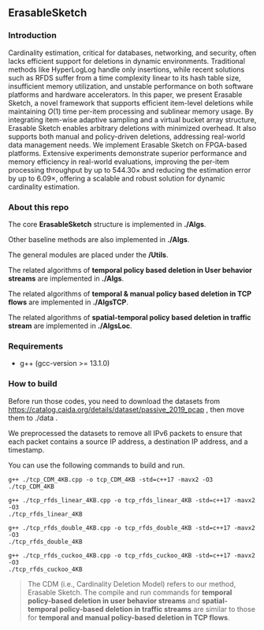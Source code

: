 ## ErasableSketch

### Introduction

Cardinality estimation, critical for databases, networking, and security, often lacks efficient support for deletions in dynamic environments. Traditional methods like HyperLogLog handle only insertions, while recent solutions such as RFDS suffer from a time complexity linear to its hash table size, insufficient memory utilization, and unstable performance on both software platforms and hardware accelerators. In this paper, we present Erasable Sketch, a novel framework that supports efficient item-level deletions while maintaining $O(1)$ time per-item processing and sublinear memory usage. By integrating item-wise adaptive sampling and a virtual bucket array structure, Erasable Sketch enables arbitrary deletions with minimized overhead. It also supports both manual and policy-driven deletions, addressing real-world data management needs. We implement Erasable Sketch on FPGA-based platforms. Extensive experiments demonstrate superior performance and memory efficiency in real-world evaluations, improving the per-item processing throughput by up to $544.30\times$ and reducing the estimation error by up to $6.09\times$, offering a scalable and robust solution for dynamic cardinality estimation.

### About this repo

The core **ErasableSketch** structure is implemented in **./Algs**.

Other baseline methods are also implemented in **./Algs**.

The general modules are placed under the **/Utils**.

The related algorithms of **temporal policy based deletion in User behavior streams** are implemented in **./Algs**.

The related algorithms of **temporal & manual policy based deletion in TCP flows** are implemented in **./AlgsTCP**.

The related algorithms of **spatial-temporal policy based deletion in traffic stream** are implemented in **./AlgsLoc**.

### Requirements

- g++ (gcc-version >= 13.1.0)

### How to build

Before run those codes, you need to download the datasets from https://catalog.caida.org/details/dataset/passive_2019_pcap , then move them to ./data .

We preprocessed the datasets to remove all IPv6 packets to ensure that each packet contains a source IP address, a destination IP address, and a timestamp.

You can use the following commands to build and run.

```
g++ ./tcp_CDM_4KB.cpp -o tcp_CDM_4KB -std=c++17 -mavx2 -O3
./tcp_CDM_4KB
```
```
g++ ./tcp_rfds_linear_4KB.cpp -o tcp_rfds_linear_4KB -std=c++17 -mavx2 -O3
./tcp_rfds_linear_4KB
```
```
g++ ./tcp_rfds_double_4KB.cpp -o tcp_rfds_double_4KB -std=c++17 -mavx2 -O3
./tcp_rfds_double_4KB
```
```
g++ ./tcp_rfds_cuckoo_4KB.cpp -o tcp_rfds_cuckoo_4KB -std=c++17 -mavx2 -O3
./tcp_rfds_cuckoo_4KB
```
> The CDM (i.e., Cardinality Deletion Model) refers to our method, Erasable Sketch.
> The compile and run commands for **temporal policy-based deletion in user behavior streams** and **spatial-temporal policy-based deletion in traffic streams** are similar to those for **temporal and manual policy-based deletion in TCP flows**.
